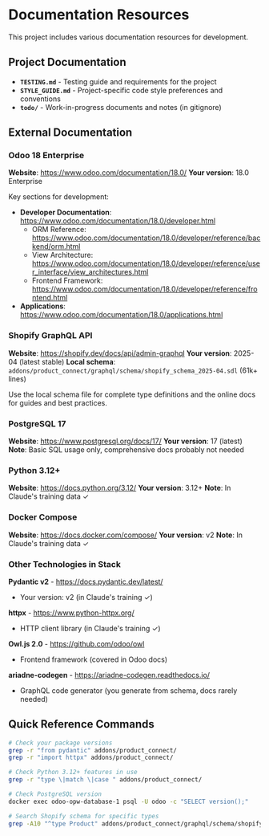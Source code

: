 # Documentation Resources

This project includes various documentation resources for development.

## Project Documentation

- **`TESTING.md`** - Testing guide and requirements for the project
- **`STYLE_GUIDE.md`** - Project-specific code style preferences and conventions
- **`todo/`** - Work-in-progress documents and notes (in gitignore)

## External Documentation

### Odoo 18 Enterprise

**Website**: https://www.odoo.com/documentation/18.0/
**Your version**: 18.0 Enterprise

Key sections for development:

- **Developer Documentation**: https://www.odoo.com/documentation/18.0/developer.html
    - ORM Reference: https://www.odoo.com/documentation/18.0/developer/reference/backend/orm.html
    - View
      Architecture: https://www.odoo.com/documentation/18.0/developer/reference/user_interface/view_architectures.html
    - Frontend Framework: https://www.odoo.com/documentation/18.0/developer/reference/frontend.html
- **Applications**: https://www.odoo.com/documentation/18.0/applications.html

### Shopify GraphQL API

**Website**: https://shopify.dev/docs/api/admin-graphql
**Your version**: 2025-04 (latest stable)
**Local schema**: `addons/product_connect/graphql/schema/shopify_schema_2025-04.sdl` (61k+ lines)

Use the local schema file for complete type definitions and the online docs for guides and best practices.

### PostgreSQL 17

**Website**: https://www.postgresql.org/docs/17/
**Your version**: 17 (latest)
**Note**: Basic SQL usage only, comprehensive docs probably not needed

### Python 3.12+

**Website**: https://docs.python.org/3.12/
**Your version**: 3.12+
**Note**: In Claude's training data ✓

### Docker Compose

**Website**: https://docs.docker.com/compose/
**Your version**: v2
**Note**: In Claude's training data ✓

### Other Technologies in Stack

**Pydantic v2** - https://docs.pydantic.dev/latest/

- Your version: v2 (in Claude's training ✓)

**httpx** - https://www.python-httpx.org/

- HTTP client library (in Claude's training ✓)

**Owl.js 2.0** - https://github.com/odoo/owl

- Frontend framework (covered in Odoo docs)

**ariadne-codegen** - https://ariadne-codegen.readthedocs.io/

- GraphQL code generator (you generate from schema, docs rarely needed)

## Quick Reference Commands

```bash
# Check your package versions
grep -r "from pydantic" addons/product_connect/
grep -r "import httpx" addons/product_connect/

# Check Python 3.12+ features in use
grep -r "type \|match \|case " addons/product_connect/

# Check PostgreSQL version
docker exec odoo-opw-database-1 psql -U odoo -c "SELECT version();"

# Search Shopify schema for specific types
grep -A10 "^type Product" addons/product_connect/graphql/schema/shopify_schema_2025-04.sdl
```